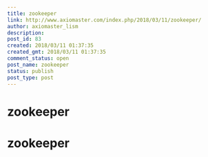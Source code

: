 ```yaml
---
title: zookeeper
link: http://www.axiomaster.com/index.php/2018/03/11/zookeeper/
author: axiomaster_lism
description: 
post_id: 83
created: 2018/03/11 01:37:35
created_gmt: 2018/03/11 01:37:35
comment_status: open
post_name: zookeeper
status: publish
post_type: post
---
```


# zookeeper

# zookeeper